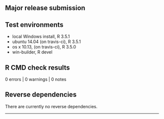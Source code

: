 ## Major release submission

## Test environments
* local Windows install, R 3.5.1
* ubuntu 14.04 (on travis-ci), R 3.5.1
* os x 10.13, (on travis-ci), R 3.5.0
* win-builder, R devel

## R CMD check results

0 errors | 0 warnings | 0 notes

## Reverse dependencies

There are currently no reverse dependencies.

---
